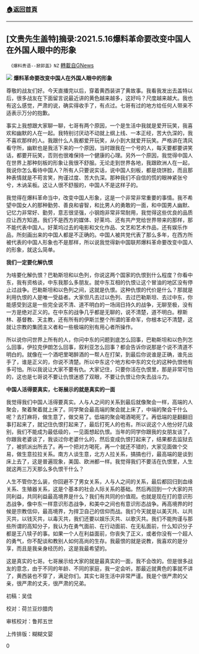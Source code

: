 ###  [:house:返回首頁](https://github.com/ourhimalayas/txt)
---

## [文贵先生盖特]摘录:2021.5.16爆料革命要改变中国人在外国人眼中的形象
` 《爆料贵语--掀郭盖》NZ` [轉載自GNews](https://gnews.org/zh-hans/1266606/)

![]()![](https://gnews-media-offload.s3.amazonaws.com/wp-content/uploads/2021/05/23103622/image001-32.jpg)
**爆料革命要改变中国人在外国人眼中的形象**

尊敬的战友们好。今天直播完以后，穿着黄西装讲了黄故事。我看我发出去盖特以后，很多战友在下面留言说最近讲的黄色越来越多，这好吗？尺度越来越大。我也有这么感觉，严肃的说，确实得收手了，有点过。七哥有过的地方给任何人带来不适表示万分的抱歉。

事实上我想跟大家聊一聊，七哥有两个原因，一个是生活中我就是爱开玩笑，我喜欢和幽默的人在一起。我特别讨厌动不动就上纲上线、一本正经，苦大仇深的，我不喜欢那样的人。我跟什么人我都爱开玩笑，从小到大就爱开玩笑。严格讲在清风看守所，幽默也是我活下来的一个原因，当时跟我在一个号的人，每天要都要讲笑话，都要开玩笑，否则也很难保持一个健康的心理。另外一个原因，我觉得中国人在世界上那种刻板的形象让我很不舒服。无论走到世界各地，我跟欧洲人在一起，我说你怎么看待中国人？所有人只要说实话，说中国人刻板，都是烧饼脸，而且那种表情就是不苟言笑，拘谨过度、苦大仇深。那种我们不自信的慌的眼神紧张兮兮，木讷呆板。这让人很不舒服的，中国人不是这样子的。

我觉得在爆料革命当中，改变中国人形象，这是一个非常非常重要的事情。我不希望中国女人的那种勤劳、善良和睿智，和比男人的勇敢的一面，和中国男人幽默、记忆力非常好、勤劳，意志很坚强，小钢炮非常非常耐用，我觉得这些优良的品质应让西方知道。我们不是西方的媒体、好莱坞、还有共产党给世界带来的那样，那不能代表中国人。好莱坞过去的电影和文化作品、文艺和艺术作品，还有娱乐作品，所刻画出来的中国人都是不正确的。中国人被共党代表了那么多年，在西方所被代表的中国人形象也不是那样，所以说我觉得新中国联邦爆料革命要改变中国人的形象，就这么简单。

**我们一定要化解仇恨**

为啥要化解仇恨？巴勒斯坦和以色列，你说这两个国家的仇恨到什么程度？你看中东，我有资格谈，中东我那么多朋友。就中东互相的仇恨让这个冒油的地区没有停止过战争。巴勒斯坦和以色列之间，这就是仇恨。这种仇恨的代价是什么？那就是利用仇恨的人是唯一受益者。大家但凡去过以色列、去过巴勒斯坦、去过中东，你能感受到这是一些完全说不清、道不明白的一场阔日持久的战争，无聊至极，没有一方是绝对正义的。在中东的战争几乎都是无聊的，说不清楚，道不明白。穆斯林、基督教、天主教，还有所有的伊斯兰整个所谓的革命军，你根本记不清楚，这就让宗教的集团主义者和一些极端的别有用心者所操作。

所以说你问世界上所有的人，你问中东的问题到底怎么回事，巴勒斯坦和以色列怎么回事，伊拉克伊朗怎么回事，叙利亚怎么回事？都会告诉你说那是个说不清道不明白的。就像在一个酒吧里喝醉酒的一帮人在打架，到最后你说谁是正确，谁先出手了，谁是正义的，你说不清楚。所以中东这个地方和中东的文化的这种仇恨他有多可怕。所以我说让大家不要有仇。大家记住，只要你活在仇恨里，那是非常可怕的，这也是七哥说不要让仇恨迷惑了双眼，不要让仇恨让你失去战斗力。

**中国人活得要真实，七哥展示的就是真实的一面**

我觉得我们中国人活得要真实。人与人之间的关系到最后就像聚会一样，高端的人聚会，聚着聚着就上床了。同学聚会最高端的聚会就上床了，中端的聚会干什么呢？去打麻将，做生意了，做交易了。低端的聚会喝酒喝死了。再低端的是翻翻旧事打起来了，就记住仇恨打起来了，最后打死人的也有。所以说这个人他分好几级别，我们不能成为最低级的，一见面想起仇恨。当年的同学你跟我的女朋友谈了，你跟我老婆谈了，我谈过你老婆什么的，然后变成仇恨打起来了，结果都去监狱去了，被抓派出所去了。再一个把对方喝死，再一个就还不错的，大家见面做个交易，做生意拉拉关系。南方人谈生意，北方人拉关系，搞搞也行，最高端的是谈到床上去了，这是普遍现象，美国、欧洲都一样。我觉得我们不要活在仇恨里，人生就这两三万天那么多仇恨干什么？

人生不管你怎么装，你回避不了男女关系，人与人之间的关系，最后都回归到血缘关系、生殖器关系，这是个基本的社会人际关系的基础。然后再回到一个大家的共同利益，共同利益最高境界是什么？我们有共同的价值观。也就是现在打的意识形态战争，像中东一样意识形态战争，和美中之间也有意识形态战争。再高境界的时候是宗教信仰，最高境界，为捍卫自己的信仰而战。我们今天就是以美灭共、以共灭共，以钱灭共，以毒灭共，我们还要以娱乐灭共、以歌灭共。我们不能拘谨与那些所谓的高知分子，我认为在勇气面前、在行动面前、在无私面前，什么知识分子都是王八犊子的事。如果一个人在利益面前，你丧失了正义，或者你没有一个超人的勇气，你不配谈和教别人如何高尚的生存。我最恨的就是说教，我喜欢的是分享，而且是我亲身经历的，这是我最希望的。

这是真实的七哥。七哥展示给大家的就是最真实的一面，我不会改的。但是很多战友的意念，由于不同的年龄、不同的家庭，我一定会听。那最近就黄色的事就不讲了，黄西装也不穿了，满足你们。其实七哥生活中非常严谨。我是个很严肃的父亲，很严肃的丈夫，很严肃的兄弟。



初稿：吴佳

校对：荷兰豆炒腊肉

审核校对：鲁邦五世

上传排版：糊糊文婴

0
